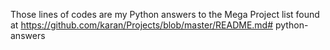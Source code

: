 Those lines of codes are my Python answers to the Mega Project list found at https://github.com/karan/Projects/blob/master/README.md#   p y t h o n - a n s w e r s  
 